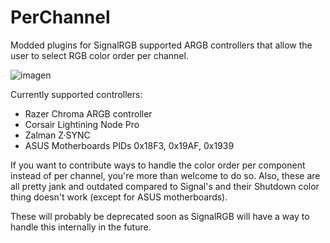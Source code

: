 # PerChannel
Modded plugins for SignalRGB  supported ARGB controllers that allow the user to select RGB color order per channel.

![imagen](https://github.com/vermi5/PerChannel/assets/41953792/c3cba12b-e7a5-4fca-a0ce-d09fa6c5865a)


Currently supported controllers:
- Razer Chroma ARGB controller
- Corsair Lightining Node Pro
- Zalman Z·SYNC
- ASUS Motherboards PIDs 0x18F3, 0x19AF, 0x1939

If you want to contribute ways to handle the color order per component instead of per channel, you're more than welcome to do so.
Also, these are all pretty jank and outdated compared to Signal's and their Shutdown color thing doesn't work (except for ASUS motherboards).

These will probably be deprecated soon as SignalRGB will have a way to handle this internally in the future.
